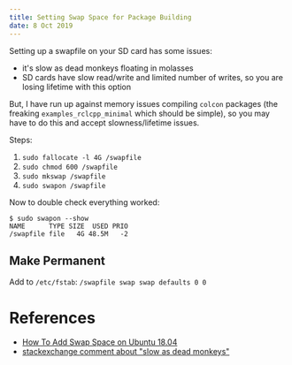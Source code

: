 ```yaml
---
title: Setting Swap Space for Package Building
date: 8 Oct 2019
---
```


Setting up a swapfile on your SD card has some issues:

- it's slow as dead monkeys floating in molasses
- SD cards have slow read/write and limited number of writes, so you are 
losing lifetime with this option

But, I have run up against memory issues compiling `colcon` packages (the
freaking `examples_rclcpp_minimal` which should be simple), so you may have
to do this and accept slowness/lifetime issues.

Steps:

1. `sudo fallocate -l 4G /swapfile`
1. `sudo chmod 600 /swapfile`
1. `sudo mkswap /swapfile`
1. `sudo swapon /swapfile`

Now to double check everything worked:

```
$ sudo swapon --show
NAME      TYPE SIZE  USED PRIO
/swapfile file   4G 48.5M   -2
```

## Make Permanent

Add to `/etc/fstab`: `/swapfile swap swap defaults 0 0`

# References

- [How To Add Swap Space on Ubuntu 18.04](https://linuxize.com/post/how-to-add-swap-space-on-ubuntu-18-04/)
- [stackexchange comment about "slow as dead monkeys"](https://raspberrypi.stackexchange.com/questions/70/how-to-set-up-swap-space)
